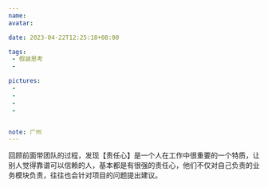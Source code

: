```yaml
---
name:
avatar:

date: 2023-04-22T12:25:18+08:00

tags:
 - 假装思考
 -

pictures:
 - 
 - 
 - 
 - 


note: 广州
---
```

回顾前面带团队的过程，发现【责任心】是一个人在工作中很重要的一个特质，让别人觉得靠谱可以信赖的人，基本都是有很强的责任心，他们不仅对自己负责的业务模块负责，往往也会针对项目的问题提出建议。